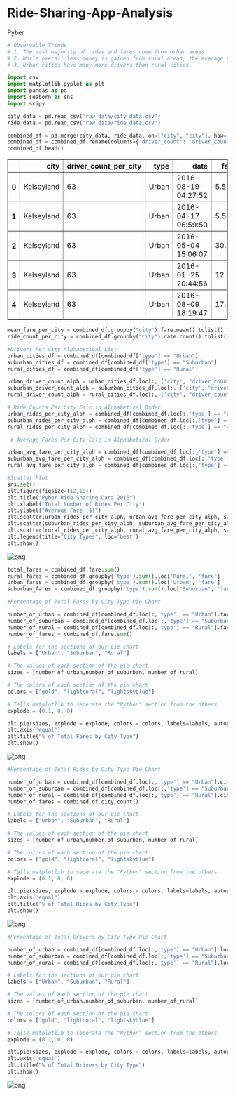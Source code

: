 # Ride-Sharing-App-Analysis
Pyber


```python
# Observable Trends
# 1. The vast majority of rides and fares come from Urban areas. 
# 2. While overall less money is gained from rural areas, the average ride is much higher $ value in suburban and rural areas. 
# 3. Urban cities have many more drivers than rural cities. 
```


```python
import csv
import matplotlib.pyplot as plt
import pandas as pd
import seaborn as sns
import scipy 
```


```python
city_data = pd.read_csv('raw_data/city_data.csv')
ride_data = pd.read_csv('raw_data/ride_data.csv')
```


```python
combined_df = pd.merge(city_data, ride_data, on=["city", "city"], how='right')
combined_df = combined_df.rename(columns={'driver_count': 'driver_count_per_city'})
combined_df.head()
```




<div>
<style scoped>
    .dataframe tbody tr th:only-of-type {
        vertical-align: middle;
    }

    .dataframe tbody tr th {
        vertical-align: top;
    }

    .dataframe thead th {
        text-align: right;
    }
</style>
<table border="1" class="dataframe">
  <thead>
    <tr style="text-align: right;">
      <th></th>
      <th>city</th>
      <th>driver_count_per_city</th>
      <th>type</th>
      <th>date</th>
      <th>fare</th>
      <th>ride_id</th>
    </tr>
  </thead>
  <tbody>
    <tr>
      <th>0</th>
      <td>Kelseyland</td>
      <td>63</td>
      <td>Urban</td>
      <td>2016-08-19 04:27:52</td>
      <td>5.51</td>
      <td>6246006544795</td>
    </tr>
    <tr>
      <th>1</th>
      <td>Kelseyland</td>
      <td>63</td>
      <td>Urban</td>
      <td>2016-04-17 06:59:50</td>
      <td>5.54</td>
      <td>7466473222333</td>
    </tr>
    <tr>
      <th>2</th>
      <td>Kelseyland</td>
      <td>63</td>
      <td>Urban</td>
      <td>2016-05-04 15:06:07</td>
      <td>30.54</td>
      <td>2140501382736</td>
    </tr>
    <tr>
      <th>3</th>
      <td>Kelseyland</td>
      <td>63</td>
      <td>Urban</td>
      <td>2016-01-25 20:44:56</td>
      <td>12.08</td>
      <td>1896987891309</td>
    </tr>
    <tr>
      <th>4</th>
      <td>Kelseyland</td>
      <td>63</td>
      <td>Urban</td>
      <td>2016-08-09 18:19:47</td>
      <td>17.91</td>
      <td>8784212854829</td>
    </tr>
  </tbody>
</table>
</div>




```python
mean_fare_per_city = combined_df.groupby("city").fare.mean().tolist()
ride_count_per_city = combined_df.groupby("city").date.count().tolist()
```


```python
#Drivers Per City Alphabetical List 
urban_cities_df = combined_df[combined_df['type'] == "Urban"]
suburban_cities_df = combined_df[combined_df['type'] == "Suburban"]
rural_cities_df = combined_df[combined_df['type'] == "Rural"]

urban_driver_count_alph = urban_cities_df.loc[:, ['city', "driver_count_per_city"]].drop_duplicates().sort_values("city")['driver_count_per_city'].tolist()
suburban_driver_count_alph = suburban_cities_df.loc[:, ['city', "driver_count_per_city"]].drop_duplicates().sort_values("city")['driver_count_per_city'].tolist()
rural_driver_count_alph = rural_cities_df.loc[:, ['city', "driver_count_per_city"]].drop_duplicates().sort_values("city")['driver_count_per_city'].tolist()
```


```python
# Ride Counts Per City Calc in Alphabetical Order
urban_rides_per_city_alph = combined_df[combined_df.loc[:,'type'] == "Urban"].groupby('city').type.count().tolist()
suburban_rides_per_city_alph = combined_df[combined_df.loc[:,'type'] == "Suburban"].groupby('city').type.count().tolist()
rural_rides_per_city_alph = combined_df[combined_df.loc[:,'type'] == "Rural"].groupby('city').type.count().tolist()
```


```python
 # Average Fares Per City Calc in Alphabetical Order

urban_avg_fare_per_city_alph = combined_df[combined_df.loc[:,'type'] == "Urban"].groupby('city').mean().fare.tolist()
suburban_avg_fare_per_city_alph = combined_df[combined_df.loc[:,'type'] == "Suburban"].groupby('city').mean().fare.tolist()
rural_avg_fare_per_city_alph = combined_df[combined_df.loc[:,'type'] == "Rural"].groupby('city').mean().fare.tolist()
```


```python
#Scatter Plot
sns.set()
plt.figure(figsize=(12,10))
plt.title("Pyber Ride Sharing Data 2016")
plt.xlabel("Total Number of Rides Per City")
plt.ylabel("Average Fare ($)")
plt.scatter(urban_rides_per_city_alph, urban_avg_fare_per_city_alph, s=[x * 10 for x in urban_driver_count_alph], facecolor='gold', alpha=.75,  label='Urban', edgecolors='black', marker="o", linewidth=1.5)
plt.scatter(suburban_rides_per_city_alph, suburban_avg_fare_per_city_alph, s=[x * 10 for x in suburban_driver_count_alph], facecolor='skyblue', alpha=.75,  label='Suburban', edgecolors='black', marker="o", linewidth=1.5)
plt.scatter(rural_rides_per_city_alph, rural_avg_fare_per_city_alph, s=[x * 10 for x in rural_driver_count_alph], facecolor='coral', alpha=.75,  label='Urban', edgecolors='black', marker="o", linewidth=1.5)
plt.legend(title="City Types", loc='best')
plt.show()
```


![png](output_8_0.png)



```python
total_fares = combined_df.fare.sum()
rural_fares = combined_df.groupby('type').sum().loc['Rural', 'fare']
urban_fares = combined_df.groupby('type').sum().loc['Urban', 'fare']
suburban_fares = combined_df.groupby('type').sum().loc['Suburban', 'fare']

```


```python
#Percentage of Total Fares by City Type Pie Chart

number_of_urban = combined_df[combined_df.loc[:,'type'] == "Urban"].fare.sum()
number_of_suburban = combined_df[combined_df.loc[:,'type'] == "Suburban"].fare.sum()
number_of_rural = combined_df[combined_df.loc[:,'type'] == "Rural"].fare.sum()
number_of_fares = combined_df.fare.sum()

# Labels for the sections of our pie chart
labels = ["Urban", "Suburban", "Rural"]

# The values of each section of the pie chart
sizes = [number_of_urban,number_of_suburban, number_of_rural]

# The colors of each section of the pie chart
colors = ["gold", "lightcoral", "lightskyblue"]

# Tells matplotlib to seperate the "Python" section from the others
explode = (0.1, 0, 0)

plt.pie(sizes, explode = explode, colors = colors, labels=labels, autopct="%1.1f%%", shadow=True, startangle=-110)
plt.axis('equal')
plt.title("% of Total Fares by City Type")
plt.show()
```


![png](output_10_0.png)



```python
#Percentage of Total Rides by City Type Pie Chart

number_of_urban = combined_df[combined_df.loc[:,'type'] == "Urban"].city.count()
number_of_suburban = combined_df[combined_df.loc[:,'type'] == "Suburban"].city.count()
number_of_rural = combined_df[combined_df.loc[:,'type'] == "Rural"].city.count()
number_of_fares = combined_df.city.count()

# Labels for the sections of our pie chart
labels = ["Urban", "Suburban", "Rural"]

# The values of each section of the pie chart
sizes = [number_of_urban,number_of_suburban, number_of_rural]

# The colors of each section of the pie chart
colors = ["gold", "lightcoral", "lightskyblue"]

# Tells matplotlib to seperate the "Python" section from the others
explode = (0.1, 0, 0)

plt.pie(sizes, explode = explode, colors = colors, labels=labels, autopct="%1.1f%%", shadow=True, startangle=-110)
plt.axis('equal')
plt.title("% of Total Rides by City Type")
plt.show()
```


![png](output_11_0.png)



```python
#Percentage of Total Drivers by City Type Pie Chart

number_of_urban = combined_df[combined_df.loc[:,'type'] == "Urban"].loc[:,['city', 'driver_count_per_city']].drop_duplicates().driver_count_per_city.sum()
number_of_suburban = combined_df[combined_df.loc[:,'type'] == "Suburban"].loc[:,['city', 'driver_count_per_city']].drop_duplicates().driver_count_per_city.sum()
number_of_rural = combined_df[combined_df.loc[:,'type'] == "Rural"].loc[:,['city', 'driver_count_per_city']].drop_duplicates().driver_count_per_city.sum()

# Labels for the sections of our pie chart
labels = ["Urban", "Suburban", "Rural"]

# The values of each section of the pie chart
sizes = [number_of_urban,number_of_suburban, number_of_rural]

# The colors of each section of the pie chart
colors = ["gold", "lightcoral", "lightskyblue"]

# Tells matplotlib to seperate the "Python" section from the others
explode = (0.1, 0, 0)

plt.pie(sizes, explode = explode, colors = colors, labels=labels, autopct="%1.1f%%", shadow=True, startangle=-130)
plt.axis('equal')
plt.title("% of Total Drivers by City Type")
plt.show()
```


![png](output_12_0.png)
